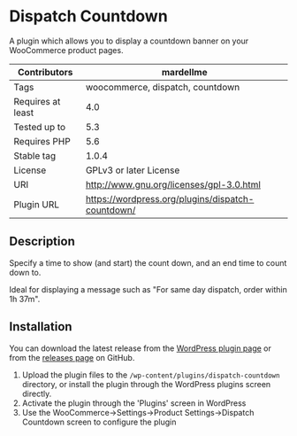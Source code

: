 # Dispatch Countdown

A plugin which allows you to display a countdown banner on your WooCommerce product pages.

| Contributors      | mardellme                                         |
|-------------------|---------------------------------------------------|
| Tags              | woocommerce, dispatch, countdown                  |
| Requires at least | 4.0                                               |
| Tested up to      | 5.3                                               |
| Requires PHP      | 5.6                                               |
| Stable tag        | 1.0.4                                             |
| License           | GPLv3 or later License                            |
| URI               | http://www.gnu.org/licenses/gpl-3.0.html          |
| Plugin URL        | https://wordpress.org/plugins/dispatch-countdown/ |

## Description

Specify a time to show (and start) the count down, and an end time to count down to.

Ideal for displaying a message such as "For same day dispatch, order within 1h 37m".

## Installation

You can download the latest release from the
[WordPress plugin page](https://wordpress.org/plugins/dispatch-countdown/)
or from the
[releases page](https://github.com/AndyMardell/dispatch-countdown/releases)
on GitHub.

1. Upload the plugin files to the `/wp-content/plugins/dispatch-countdown` directory, or install the plugin through the WordPress plugins screen directly.
2. Activate the plugin through the 'Plugins' screen in WordPress
3. Use the WooCommerce->Settings->Product Settings->Dispatch Countdown screen to configure the plugin
